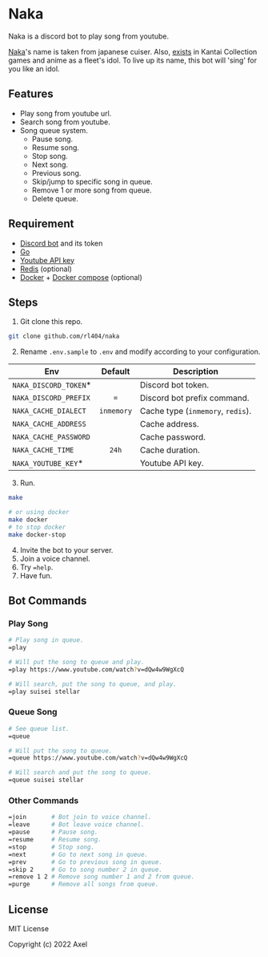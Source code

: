 # Naka

Naka is a discord bot to play song from youtube.

[Naka](https://en.wikipedia.org/wiki/Japanese_cruiser_Naka)'s name is taken from japanese cuiser. Also, [exists](https://kancolle.fandom.com/wiki/Naka) in Kantai Collection games and anime as a fleet's idol. To live up its name, this bot will 'sing' for you like an idol.

## Features

- Play song from youtube url.
- Search song from youtube.
- Song queue system.
  - Pause song.
  - Resume song.
  - Stop song.
  - Next song.
  - Previous song.
  - Skip/jump to specific song in queue.
  - Remove 1 or more song from queue.
  - Delete queue.

## Requirement

- [Discord bot](https://discordpy.readthedocs.io/en/latest/discord.html) and its token
- [Go](https://golang.org/)
- [Youtube API key](https://developers.google.com/youtube/v3/getting-started)
- [Redis](https://redis.io/) (optional)
- [Docker](https://docker.com) + [Docker compose](https://docs.docker.com/compose/) (optional)

## Steps

1. Git clone this repo.

```bash
git clone github.com/rl404/naka
```

2. Rename `.env.sample` to `.env` and modify according to your configuration.

| Env                    |  Default   | Description                       |
| ---------------------- | :--------: | --------------------------------- |
| `NAKA_DISCORD_TOKEN`\* |            | Discord bot token.                |
| `NAKA_DISCORD_PREFIX`  |    `=`     | Discord bot prefix command.       |
| `NAKA_CACHE_DIALECT`   | `inmemory` | Cache type (`inmemory`, `redis`). |
| `NAKA_CACHE_ADDRESS`   |            | Cache address.                    |
| `NAKA_CACHE_PASSWORD`  |            | Cache password.                   |
| `NAKA_CACHE_TIME`      |   `24h`    | Cache duration.                   |
| `NAKA_YOUTUBE_KEY`\*   |            | Youtube API key.                  |

3. Run.

```bash
make

# or using docker
make docker
# to stop docker
make docker-stop
```

4. Invite the bot to your server.
5. Join a voice channel.
6. Try `=help`.
7. Have fun.

## Bot Commands

### Play Song

```bash
# Play song in queue.
=play

# Will put the song to queue and play.
=play https://www.youtube.com/watch?v=dQw4w9WgXcQ

# Will search, put the song to queue, and play.
=play suisei stellar
```

### Queue Song

```bash
# See queue list.
=queue

# Will put the song to queue.
=queue https://www.youtube.com/watch?v=dQw4w9WgXcQ

# Will search and put the song to queue.
=queue suisei stellar
```

### Other Commands

```bash
=join       # Bot join to voice channel.
=leave      # Bot leave voice channel.
=pause      # Pause song.
=resume     # Resume song.
=stop       # Stop song.
=next       # Go to next song in queue.
=prev       # Go to previous song in queue.
=skip 2     # Go to song number 2 in queue.
=remove 1 2 # Remove song number 1 and 2 from queue.
=purge      # Remove all songs from queue.
```

## License

MIT License

Copyright (c) 2022 Axel
